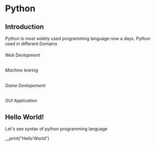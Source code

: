 # Python
## Introduction
  Python is most widely used programming language now a days.
  Python used in different Domains
  ###### Web Devlopment
  ###### Machine learing
  ###### Game Devlopement
  ###### GUI Application
                 
## Hello World! 
  Let's see syntax of python programming language
  
  __print("Hello'World")
